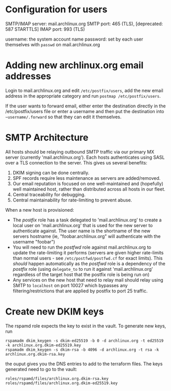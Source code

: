 # Configuration for users

SMTP/IMAP server: mail.archlinux.org
SMTP port: 465 (TLS), [deprecated: 587 STARTTLS]
IMAP port: 993 (TLS)

username: the system account name
password: set by each user themselves with `passwd` on mail.archlinux.org

# Adding new archlinux.org email addresses

Login to mail.archlinux.org and edit `/etc/postfix/users`, add the new email address in the
appropriate category and run `postmap /etc/postfix/users`.

If the user wants to forward email, either enter the destination directly in
the /etc/postfix/users file or enter a username and then put the destination
into `~username/.forward` so that they can edit it themselves.

# SMTP Architecture

All hosts should be relaying outbound SMTP traffic via our primary MX server
(currently 'mail.archlinux.org'). Each hosts authenticates using SASL over a TLS connection
to the server. This gives us several benefits:

1. DKIM signing can be done centrally.
2. SPF records require less maintenance as servers are added/removed.
3. Our email reputation is focused on one well-maintained and (hopefully) well
   maintained host, rather than distributed across all hosts in our fleet.
4. Central traceability for debugging.
5. Central maintainability for rate-limiting to prevent abuse.

When a new host is provisioned:

- The *postfix* role has a task delegated to 'mail.archlinux.org' to create a local user
  on 'mail.archlinux.org' that is used for the new server to authenticate against. The user
  name is the shortname of the new servers hostname (ie, "foobar.archlinux.org"
  will authenticate with the username "foobar")
- You will need to run the *postfwd* role against mail.archlinux.org to update the
  rate-limiting it performs (servers are given higher rate-limits than normal
  users - see `/etc/postfwd/postfwd.cf` for exact limits). This *should*
  happen automatically as the *postfwd* role is a dependency of the *postfix*
  role (using `delegate_to` to run it against 'mail.archlinux.org' regardless of the target
  host that the postfix role is being run on)
- Any services on the new host that need to relay mail should relay using SMTP
  to `localhost` on port 10027 which bypasses any filtering/restrictions that
  are applied by postfix to port 25 traffic.

# Create new DKIM keys

The rspamd role expects the key to exist in the vault. To generate new keys, run
```
rspamadm dkim_keygen -s dkim-ed25519 -b 0 -d archlinux.org -t ed25519 -k archlinux.org.dkim-ed25519.key
rspamadm dkim_keygen -s dkim-rsa -b 4096 -d archlinux.org -t rsa -k archlinux.org.dkim-rsa.key
```
the ouput gives you the DNS entries to add to the terraform files.
The keys generated need to go to the vault:
```
roles/rspamd/files/archlinux.org.dkim-rsa.key
roles/rspamd/files/archlinux.org.dkim-ed25519.key
```
